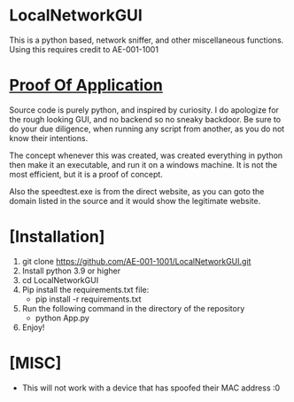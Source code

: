 # LocalNetworkGUI
This is a python based, network sniffer, and other miscellaneous functions. Using this requires credit to AE-001-1001
# [Proof Of Application](https://github.com/AE-001-1001/LocalNetworkGUI/wiki)
Source code is purely python, and inspired by curiosity. 
I do apologize for the rough looking GUI, and no backend so no sneaky backdoor.
Be sure to do your due diligence, when running any script from another,
as you do not know their intentions.

The concept whenever this was created, was created everything in python
then make it an executable, and run it on a windows machine.
It is not the most efficient, but it is a proof of concept.

Also the speedtest.exe is from the direct website, as you can goto the domain listed in the source and it would show the legitimate website. 
# [Installation]
1. git clone https://github.com/AE-001-1001/LocalNetworkGUI.git
2. Install python 3.9 or higher
3. cd LocalNetworkGUI
4. Pip install the requirements.txt file:
    - pip install -r requirements.txt
5. Run the following command in the directory of the repository
    - python App.py
6. Enjoy!

# [MISC]
- This will not work with a device that has spoofed their MAC address :0
